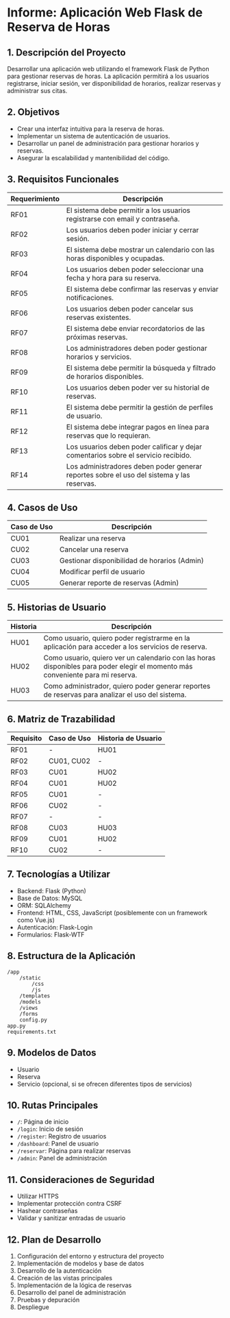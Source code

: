 # Informe: Aplicación Web Flask de Reserva de Horas

## 1. Descripción del Proyecto
Desarrollar una aplicación web utilizando el framework Flask de Python para gestionar reservas de horas. La aplicación permitirá a los usuarios registrarse, iniciar sesión, ver disponibilidad de horarios, realizar reservas y administrar sus citas.

## 2. Objetivos
- Crear una interfaz intuitiva para la reserva de horas.
- Implementar un sistema de autenticación de usuarios.
- Desarrollar un panel de administración para gestionar horarios y reservas.
- Asegurar la escalabilidad y mantenibilidad del código.

## 3. Requisitos Funcionales

| Requerimiento | Descripción |
|---------------|-------------|
|RF01 | El sistema debe permitir a los usuarios registrarse con email y contraseña.|
|RF02| Los usuarios deben poder iniciar y cerrar sesión.|
|RF03| El sistema debe mostrar un calendario con las horas disponibles y ocupadas.|
|RF04| Los usuarios deben poder seleccionar una fecha y hora para su reserva.|
|RF05| El sistema debe confirmar las reservas y enviar notificaciones.|
|RF06| Los usuarios deben poder cancelar sus reservas existentes.|
|RF07| El sistema debe enviar recordatorios de las próximas reservas.|
|RF08| Los administradores deben poder gestionar horarios y servicios.|
|RF09| El sistema debe permitir la búsqueda y filtrado de horarios disponibles.|
|RF10| Los usuarios deben poder ver su historial de reservas.|
|RF11| El sistema debe permitir la gestión de perfiles de usuario.|
|RF12| El sistema debe integrar pagos en línea para reservas que lo requieran.|
|RF13| Los usuarios deben poder calificar y dejar comentarios sobre el servicio recibido.|
|RF14| Los administradores deben poder generar reportes sobre el uso del sistema y las reservas.|

## 4. Casos de Uso
| Caso de Uso | Descripción |
|---------------|-------------|
| CU01| Realizar una reserva
| CU02| Cancelar una reserva
| CU03| Gestionar disponibilidad de horarios (Admin)
| CU04| Modificar perfil de usuario
| CU05| Generar reporte de reservas (Admin)

## 5. Historias de Usuario
| Historia | Descripción |
|---------------|-------------|
| HU01| Como usuario, quiero poder registrarme en la aplicación para acceder a los servicios de reserva.
| HU02| Como usuario, quiero ver un calendario con las horas disponibles para poder elegir el momento más conveniente para mi reserva.
| HU03| Como administrador, quiero poder generar reportes de reservas para analizar el uso del sistema.

## 6. Matriz de Trazabilidad
| Requisito | Caso de Uso | Historia de Usuario |
|-----------|-------------|---------------------|
| RF01      | -           | HU01                |
| RF02      | CU01, CU02  | -                   |
| RF03      | CU01        | HU02                |
| RF04      | CU01        | HU02                |
| RF05      | CU01        | -                   |
| RF06      | CU02        | -                   |
| RF07      | -           | -                   |
| RF08      | CU03        | HU03                |
| RF09      | CU01        | HU02                |
| RF10      | CU02        | -                   |

## 7. Tecnologías a Utilizar
- Backend: Flask (Python)
- Base de Datos: MySQL
- ORM: SQLAlchemy
- Frontend: HTML, CSS, JavaScript (posiblemente con un framework como Vue.js)
- Autenticación: Flask-Login
- Formularios: Flask-WTF

## 8. Estructura de la Aplicación
```
/app
    /static
        /css
        /js
    /templates
    /models
    /views
    /forms
    config.py
app.py
requirements.txt
```

## 9. Modelos de Datos
- Usuario
- Reserva
- Servicio (opcional, si se ofrecen diferentes tipos de servicios)

## 10. Rutas Principales
- `/`: Página de inicio
- `/login`: Inicio de sesión
- `/register`: Registro de usuarios
- `/dashboard`: Panel de usuario
- `/reservar`: Página para realizar reservas
- `/admin`: Panel de administración

## 11. Consideraciones de Seguridad
- Utilizar HTTPS
- Implementar protección contra CSRF
- Hashear contraseñas
- Validar y sanitizar entradas de usuario

## 12. Plan de Desarrollo
1. Configuración del entorno y estructura del proyecto
2. Implementación de modelos y base de datos
3. Desarrollo de la autenticación
4. Creación de las vistas principales
5. Implementación de la lógica de reservas
6. Desarrollo del panel de administración
7. Pruebas y depuración
8. Despliegue
